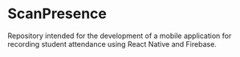 # ScanPresence
Repository intended for the development of a mobile application for recording student attendance using React Native and Firebase.
